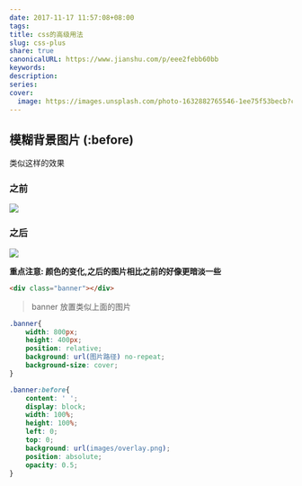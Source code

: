 ```yaml
---
date: 2017-11-17 11:57:08+08:00
tags: 
title: css的高级用法
slug: css-plus
share: true
canonicalURL: https://www.jianshu.com/p/eee2febb60bb
keywords: 
description: 
series: 
cover:
  image: https://images.unsplash.com/photo-1632882765546-1ee75f53becb?crop=entropy&cs=tinysrgb&fit=max&fm=jpg&ixid=M3wzNjAwOTd8MHwxfHNlYXJjaHw2MXx8Y3NzfGVufDB8MHx8fDE3MDMzMDY0Nzh8MA&ixlib=rb-4.0.3&q=80&w=400
---
```



##  模糊背景图片 (:before)

类似这样的效果
### 之前
![](/images/20231208091283.webp)

### 之后

![](/images/20231208091289no1.webp)


**重点注意: 颜色的变化,之后的图片相比之前的好像更暗淡一些**

```html
<div class="banner"></div>
```
> banner 放置类似上面的图片

```css
.banner{
    width: 800px;
    height: 400px;
    position: relative;
    background: url(图片路径) no-repeat;
    background-size: cover;
}

.banner:before{
	content: ' ';
	display: block;
	width: 100%;
	height: 100%;
	left: 0;
	top: 0;
	background: url(images/overlay.png);
	position: absolute;
	opacity: 0.5;
}
```